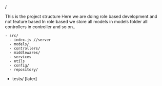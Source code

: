 / 

This is the project structure
Here we are doing role based development and not feature based 
In role based we store all models in models folder all controllers in controller and so on..

    - src/
      - index.js //server
      - models/
      - controllers/
      - middlewares/
      - services
      - utils
      - config/
      - repository/
  - tests/ [later]




